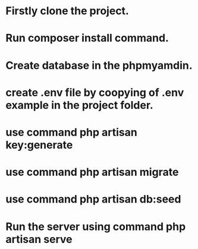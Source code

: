 # Firstly clone the project.

# Run composer install command.

# Create database in the phpmyamdin.

# create .env file by coopying of .env example in the project folder.

# use command php artisan key:generate

# use command php artisan migrate 

# use command php artisan db:seed

# Run the server using command php artisan serve
